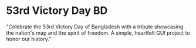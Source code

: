 # 53rd Victory Day BD
"Celebrate the 53rd Victory Day of Bangladesh with a tribute showcasing the nation's map and the spirit of freedom. A simple, heartfelt GUI project to honor our history."

